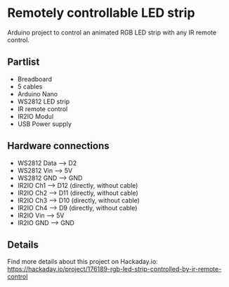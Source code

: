 # Remotely controllable LED strip
Arduino project to control an animated RGB LED strip with any IR remote control.

## Partlist
* Breadboard
* 5 cables
* Arduino Nano
* WS2812 LED strip
* IR remote control
* IR2IO Modul
* USB Power supply

## Hardware connections
* WS2812 Data --> D2
* WS2812 Vin --> 5V
* WS2812 GND --> GND
* IR2IO Ch1 --> D12  (directly, without cable)
* IR2IO Ch2 --> D11  (directly, without cable)
* IR2IO Ch3 --> D10 (directly, without cable)
* IR2IO Ch4 --> D9  (directly, without cable)
* IR2IO Vin --> 5V
* IR2IO GND --> GND

## Details
Find more details about this project on Hackaday.io:
https://hackaday.io/project/176189-rgb-led-strip-controlled-by-ir-remote-control
